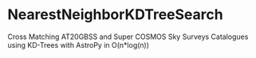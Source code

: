 # NearestNeighborKDTreeSearch  
Cross Matching AT20GBSS and Super COSMOS Sky Surveys Catalogues using KD-Trees with AstroPy  in O(n*log(n)) 
